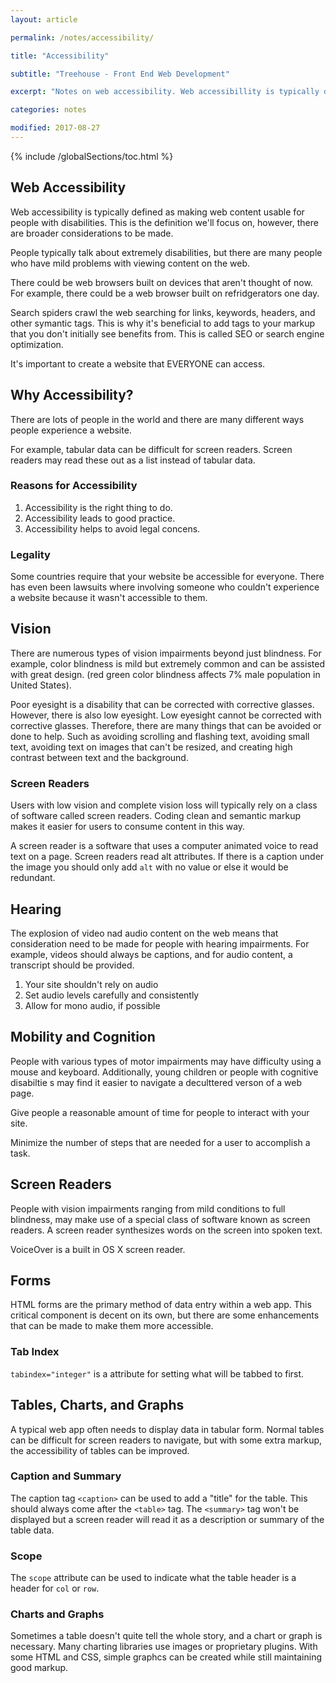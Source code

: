 ```yaml
---
layout: article

permalink: /notes/accessibility/

title: "Accessibility"

subtitle: "Treehouse - Front End Web Development"

excerpt: "Notes on web accessibility. Web accessibillity is typically defined as making web content usable for people with disabilities. This is the definition focused on in this notes."

categories: notes

modified: 2017-08-27
---
```


{% include /globalSections/toc.html %}

## Web Accessibility

Web accessibility is typically defined as making web content usable for people with disabilities. This is the definition we'll focus on, however, there are broader considerations to be made.

People typically talk about extremely disabilities, but there are many people who have mild problems with viewing content on the web.

There could be web browsers built on devices that aren't thought of now. For example, there could be a web browser built on refridgerators one day.

Search spiders crawl the web searching for links, keywords, headers, and other symantic tags. This is why it's beneficial to add tags to your markup that you don't initially see benefits from. This is called SEO or search engine optimization.

It's important to create a website that EVERYONE can access.

## Why Accessibility?

There are lots of people in the world and there are many different ways people experience a website.

For example, tabular data can be difficult for screen readers. Screen readers may read these out as a list instead of tabular data.

### Reasons for Accessibility

<ol>
  <li>Accessibility is the right thing to do.</li>
  <li>Accessibility leads to good practice.</li>
  <li>Accessibility helps to avoid legal concens.</li>
</ol>

### Legality

Some countries require that your website be accessible for everyone. There has even been lawsuits where involving someone who couldn't experience a website because it wasn't accessible to them.

## Vision

There are numerous types of vision impairments beyond just blindness. For example, color blindness is mild but extremely common and can be assisted with great design. (red green color blindness affects 7% male population in United States).

Poor eyesight is a disability that can be corrected with corrective glasses. However, there is also low eyesight. Low eyesight cannot be corrected with corrective glasses. Therefore, there are many things that can be avoided or done to help. Such as avoiding scrolling and flashing text, avoiding small text, avoiding text on images that can't be resized, and creating high contrast between text and the background.

### Screen Readers

Users with low vision and complete vision loss will typically rely on a class of software called screen readers. Coding clean and semantic markup makes it easier for users to consume content in this way.

A screen reader is a software that uses a computer animated voice to read text on a page. Screen readers read alt attributes. If there is a caption under the image you should only add `alt` with no value or else it would be redundant.

## Hearing

The explosion of video nad audio content on the web means that consideration need to be made for people with hearing impairments. For example, videos should always be captions, and for audio content, a transcript should be provided.

<ol>
  <li>Your site shouldn't rely on audio</li>
  <li>Set audio levels carefully and consistently</li>
  <li>Allow for mono audio, if possible</li>
</ol>

## Mobility and Cognition

People with various types of motor impairments may have difficulty using a mouse and keyboard. Additionally, young children or people with cognitive disabiltie s may find it easier to navigate a deculttered verson of a web page.

Give people a reasonable amount of time for people to interact with your site.

Minimize the number of steps that are needed for a user to accomplish a task.

## Screen Readers

People with vision impairments ranging from mild conditions to full blindness, may make use of a special class of software known as screen readers. A screen reader synthesizes words on the screen into spoken text.

VoiceOver is a built in OS X screen reader.

## Forms

HTML forms are the primary method of data entry within a web app. This critical component is decent on its own, but there are some enhancements that can be made to make them more accessible.

### Tab Index

`tabindex="integer"` is a attribute for setting what will be tabbed to first.

## Tables, Charts, and Graphs

A typical web app often needs to display data in tabular form. Normal tables can be difficult for screen readers to navigate, but with some extra markup, the accessibility of tables can be improved.

### Caption and Summary

The caption tag `<caption>` can be used to add a "title" for the table. This should always come after the `<table>` tag. The `<summary>` tag won't be displayed but a screen reader will read it as a description or summary of the table data.

### Scope

The `scope` attribute can be used to indicate what the table header is a header for `col` or `row`.

### Charts and Graphs

Sometimes a table doesn't quite tell the whole story, and a chart or graph is necessary. Many charting libraries use images or proprietary plugins. With some HTML and CSS, simple graphcs can be created while still maintaining good markup.

